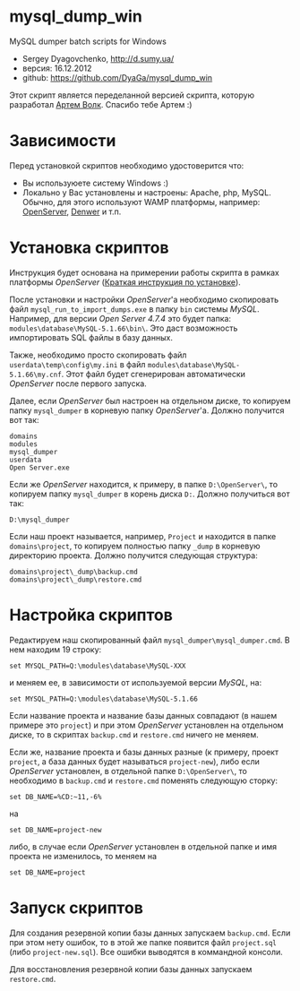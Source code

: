 mysql_dump_win
==============

MySQL dumper batch scripts for Windows

- Sergey Dyagovchenko, http://d.sumy.ua/
- версия: 16.12.2012
- github: https://github.com/DyaGa/mysql_dump_win

Этот скрипт является переделанной версией скрипта, которую разработал [Артем Волк](http://artvolk.sumy.ua/). Спасибо тебе Артем :)

Зависимости
===========

Перед установкой скриптов необходимо удостоверится что:

 - Вы используюете систему Windows :)
 - Локально у Вас установлены и настроены: Apache, php, MySQL. Обычно, для этого используют WAMP платформы, например: [OpenServer](http://open-server.ru/), [Denwer](http://www.denwer.ru/) и т.п.

Установка скриптов
=======================

Инструкция будет основана на примерении работы скрипта в рамках платформы *OpenServer* ([Краткая инструкция по установке](https://github.com/DyaGa/dev-workspace/wiki/WAMP-платформа-OpenServer.-Установка-и-настройка)).

После установки и настройки *OpenServer*'а необходимо скопировать файл `mysql_run_to_import_dumps.exe` в папку `bin` системы *MySQL*. Например, для версии *Open Server 4.7.4* это будет папка: `modules\database\MySQL-5.1.66\bin\`. Это даст возможность импортировать SQL файлы в базу данных.

Также, необходимо просто скопировать файл `userdata\temp\config\my.ini` в файл `modules\database\MySQL-5.1.66\my.cnf`. Этот файл будет сгенерирован автоматически *OpenServer* после первого запуска.

Далее, если *OpenServer* был настроен на отдельном диске, то копируем папку `mysql_dumper` в корневую папку *OpenServer*'а. Должно получится вот так:

```
domains
modules
mysql_dumper
userdata
Open Server.exe
```

Если же *OpenServer* находится, к примеру, в папке `D:\OpenServer\`, то копируем папку `mysql_dumper` в корень диска `D:`. Должно получиться вот так:

```
D:\mysql_dumper
```

Если наш проект называется, например, `Project` и находится в папке `domains\project`, то копируем полностью папку `_dump` в корневую директорию проекта. Должно получится следующая структура:

```
domains\project\_dump\backup.cmd
domains\project\_dump\restore.cmd
```

Настройка скриптов
==================

Редактируем наш скопированный файл `mysql_dumper\mysql_dumper.cmd`. В нем находим 19 строку:

```
set MYSQL_PATH=Q:\modules\database\MySQL-XXX
```

и меняем ее, в зависимости от используемой версии *MySQL*, на:

```
set MYSQL_PATH=Q:\modules\database\MySQL-5.1.66
```

Если название проекта и название базы данных совпадают (в нашем примере это `project`) и при этом *OpenServer* установлен на отдельном диске, то в скриптах `backup.cmd` и `restore.cmd` ничего не меняем.

Если же, название проекта и базы данных разные (к примеру, проект `project`, а база данных будет называться `project-new`), либо если *OpenServer* установлен, в отдельной папке `D:\OpenServer\`, то необходимо в `backup.cmd` и `restore.cmd` поменять следующую сторку:

```
set DB_NAME=%CD:~11,-6%
```

на

```
set DB_NAME=project-new
```

либо, в случае если *OpenServer* установлен в отдельной папке и имя проекта не изменилось, то меняем на

```
set DB_NAME=project
```

Запуск скриптов
===============

Для создания резервной копии базы данных запускаем `backup.cmd`. Если при этом нету ошибок, то в этой же папке появится файл `project.sql` (либо `project-new.sql`). Все ошибки выводятся в коммандной консоли.

Для восстановления резервной копии базы данных запускаем `restore.cmd`.
